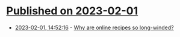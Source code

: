 # [Published on 2023-02-01](index.md)

* [2023-02-01, 14:52:16](https://news.ycombinator.com/item?id=34611222) - [Why are online recipes so long-winded?](https://jjpryor.substack.com/p/why-are-online-recipes-always-so)
